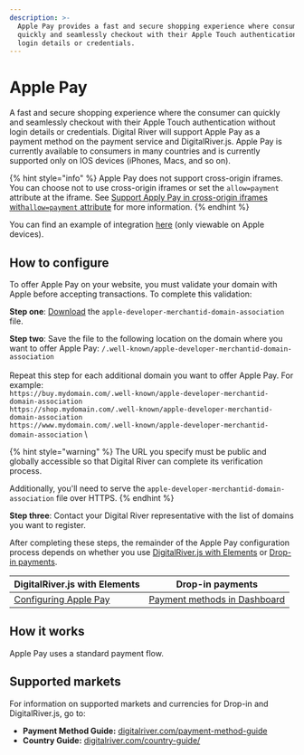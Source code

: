 ```yaml
---
description: >-
  Apple Pay provides a fast and secure shopping experience where consumers can
  quickly and seamlessly checkout with their Apple Touch authentication without
  login details or credentials.
---
```


# Apple Pay

A fast and secure shopping experience where the consumer can quickly and seamlessly checkout with their Apple Touch authentication without login details or credentials. Digital River will support Apple Pay as a payment method on the payment service and DigitalRiver.js. Apple Pay is currently available to consumers in many countries and is currently supported only on IOS devices (iPhones, Macs, and so on). &#x20;

{% hint style="info" %}
Apple Pay does not support cross-origin iframes. You can choose not to use cross-origin iframes or set the `allow=payment` attribute at the iframe. See [Support Apply Pay in cross-origin iframes with`allow=payment` attribute](https://bugs.webkit.org/show\_bug.cgi?id=226345) for more information.
{% endhint %}

You can find an example of integration [here](https://drh.img.digitalriver.com/DRHM/Storefront/Site/drdod15/pb/multimedia/applepay.html) (only viewable on Apple devices).

## How to configure&#x20;

To offer Apple Pay on your website, you must validate your domain with Apple before accepting transactions. To complete this validation:

**Step one**: [Download](https://drapi.io/docs/apple-pay/apple-developer-merchantid-domain-association) the `apple-developer-merchantid-domain-association` file.

**Step two**: Save the file to the following location on the domain where you want to offer Apple Pay: `/.well-known/apple-developer-merchantid-domain-association` \
\
Repeat this step for each additional domain you want to offer Apple Pay. For example:\
`https://buy.mydomain.com/.well-known/apple-developer-merchantid-domain-association`\
`https://shop.mydomain.com/.well-known/apple-developer-merchantid-domain-association`\
`https://www.mydomain.com/.well-known/apple-developer-merchantid-domain-association` \


{% hint style="warning" %}
The URL you specify must be public and globally accessible so that Digital River can complete its verification process.&#x20;

Additionally, you'll need to serve the `apple-developer-merchantid-domain-association` file over HTTPS.
{% endhint %}

**Step three**: Contact your Digital River representative with the list of domains you want to register.

After completing these steps, the remainder of the Apple Pay configuration process depends on whether you use [DigitalRiver.js with Elements](../payment-integrations-1/digitalriver.js/) or [Drop-in payments](../payment-integrations-1/drop-in/).

| DigitalRiver.js with Elements                                                                                                             | Drop-in payments                                                                         |
| ----------------------------------------------------------------------------------------------------------------------------------------- | ---------------------------------------------------------------------------------------- |
| [Configuring Apple Pay](../payment-integrations-1/digitalriver.js/payment-methods/apple-pay.md#configuring-apple-pay-for-digitalriver.js) | [Payment methods in Dashboard](../../administration/dashboard/settings/payment-methods/) |

## How it works

Apple Pay uses a standard payment flow.

## Supported markets <a href="#supported-geographies" id="supported-geographies"></a>

For information on supported markets and currencies for Drop-in and DigitalRiver.js, go to:

* **Payment Method Guide:** [digitalriver.com/payment-method-guide](https://www.digitalriver.com/payment-method/apple-pay/)
* **Country Guide:** [digitalriver.com/country-guide/](https://www.digitalriver.com/country-guide/)
